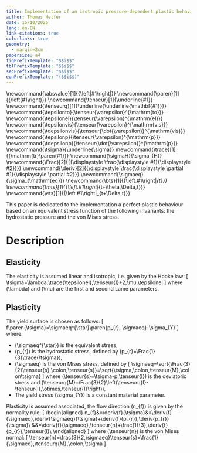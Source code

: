 ```yaml
---
title: Implementation of an isotropic pressure-dependent plastic behaviour
author: Thomas Helfer
date: 15/10/2025
lang: en-EN
link-citations: true
colorlinks: true
geometry:
  - margin=2cm
papersize: a4
figPrefixTemplate: "$$i$$"
tblPrefixTemplate: "$$i$$"
secPrefixTemplate: "$$i$$"
eqnPrefixTemplate: "($$i$$)"
---
```


\newcommand{\absvalue}[1]{{\left|#1\right|}}
\newcommand{\paren}[1]{{\left(#1\right)}}
\newcommand{\tenseur}[1]{\underline{#1}}
\newcommand{\tenseurq}[1]{\underline{\underline{\mathbf{#1}}}}
\newcommand{\tepsilonto}{\tenseur{\varepsilon}^{\mathrm{to}}}
\newcommand{\tepsilonel}{\tenseur{\varepsilon}^{\mathrm{el}}}
\newcommand{\tepsilonvis}{\tenseur{\varepsilon}^{\mathrm{vis}}}
\newcommand{\tdepsilonvis}{\tenseur{\dot{\varepsilon}}^{\mathrm{vis}}}
\newcommand{\tepsilonp}{\tenseur{\varepsilon}^{\mathrm{p}}}
\newcommand{\tdepsilonp}{\tenseur{\dot{\varepsilon}}^{\mathrm{p}}}
\newcommand{\tsigma}{\underline{\sigma}}
\newcommand{\trace}[1]{{\mathrm{tr}\paren{#1}}}
\newcommand{\sigmaH}{\sigma_{H}}
\newcommand{\Frac}[2]{{{\displaystyle \frac{\displaystyle #1}{\displaystyle #2}}}}
\newcommand{\deriv}[2]{{\displaystyle \frac{\displaystyle \partial #1}{\displaystyle \partial #2}}}
\newcommand{\sigmaeq}{\sigma_{\mathrm{eq}}}
\newcommand{\bts}[1]{{\left.#1\right|_{t}}}
\newcommand{\mts}[1]{{\left.#1\right|_{t+\theta\,\Delta\,t}}}
\newcommand{\ets}[1]{{\left.#1\right|_{t+\Delta\,t}}}

This paper is dedicated to the implementation a perfect plastic
behaviour based on an equivalent stress function of the following
invariants: the hydrostatic pressure and the von Mises stress.

# Description

## Elasticity

The elasticity is assumed linear and isotropic, i.e. given by the
Hooke law:
\[
\tsigma=\lambda\,\trace{\tepsilonel}\,\tenseur{I}+2\,\mu\,\tepsilonel 
\]
where \(\lambda\) and \(\mu\) are the first and second Lamé parameters.

## Plasticity

The yield surface is chosen as follows:
\[
f\paren{\tsigma}=\sigmaeq^{\star}\paren{p_{r}, \sigmaeq}-\sigma_{Y}
\]
where:

- \(\sigmaeq^{\star}\) is the equivalent stress,
- \(p_{r}\) is the hydrostatic stress, defined by \(p_{r}=\Frac{1}{3}\trace{\tsigma}\),
- \(\sigmaeq\) is the von Mises stress, defined by
  \[
  \sigmaeq=\sqrt{\Frac{3}{2}\tenseur{s}\,\colon\,\tenseur{s}}=\sqrt{\tsigma\,\colon\,\tenseur{M}\,\colon\tsigma}
  \]
  where \(\tenseur{s}=\tsigma-p\,\tenseur{I}\) is the deviatoric stress 
  and \(\tenseurq{M}=\Frac{3}{2}\left(\tenseurq{I}-\tenseur{I}\,\otimes\,\tenseur{I}\right)\),
- The yield stress \(\sigma_{Y}\) is a constant material parameter.

Plasticity is assumed associated, the flow direction \(n_{f}\) is given
by the normality rule:
\[
\begin{aligned}
n_{f}&=\deriv{f}{\tsigma}&=\deriv{f}{\sigmaeq}\,\deriv{\sigmaeq}{\tsigma}+\deriv{f}{p_{r}}\,\deriv{p_{r}}{\tsigma}\\
&&=\deriv{f}{\sigmaeq}\,\tenseur{n}+\frac{1}{3}\,\deriv{f}{p_{r}}\,\tenseur{I}\\
\end{aligned}
\]
where \(\tenseur{n}\) is the von Mises normal:
\[
\tenseur{n}=\frac{3}{2\,\sigmaeq}\tenseur{s}=\frac{1}{\sigmaeq}\,\tenseurq{M}\,\colon\,\tsigma
\]